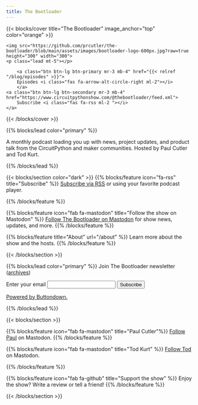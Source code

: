 ```yaml
---
title: The Bootloader
---
```


{{< blocks/cover title="The Bootloader" image_anchor="top" color="orange" >}}
<div class="mx-auto">


	<img src="https://github.com/prcutler/the-bootloader/blob/main/assets/images/bootloader-logo-600px.jpg?raw=true height="300" width="300">
	<p class="lead mt-5"></p>

		<a class="btn btn-lg btn-primary mr-3 mb-4" href="{{< relref "/blog/episodes" >}}">
		Episodes <i class="fas fa-arrow-alt-circle-right ml-2"></i>
		</a>
	<a class="btn btn-lg btn-secondary mr-3 mb-4" href="https://www.circuitpythonshow.com/@thebootloader/feed.xml">
		Subscribe <i class="fas fa-rss ml-2 "></i>
	</a>

</div>
{{< /blocks/cover >}}


{{% blocks/lead color="primary" %}}

A monthly podcast loading you up with news, project updates, and product talk from the CircuitPython and maker communities. Hosted by Paul Cutler and Tod Kurt.

{{% /blocks/lead %}}

{{< blocks/section color="dark" >}}
{{% blocks/feature icon="fa-rss" title="Subscribe" %}}
<a href="https://www.circuitpythonshow.com/@thebootloader/feed.xml">Subscribe via RSS</a> or using your favorite podcast player.

{{% /blocks/feature %}}


{{% blocks/feature icon="fab fa-mastodon" title="Follow the show on Mastodon" %}}
<a href="https://www.circuitpythonshow.com/@thebootloader/follow">Follow The Bootloader on Mastodon</a> for show news, updates, and more.
{{% /blocks/feature %}}


{{% blocks/feature title="About" url="/about" %}}
Learn more about the show and the hosts.
{{% /blocks/feature %}}


{{< /blocks/section >}}

{{% blocks/lead color="primary" %}}
Join The Bootloader newsletter (<a href="https://buttondown.com/thebootloader/archive/">archives</a>)
<form
  action="https://buttondown.email/api/emails/embed-subscribe/thebootloader"
  method="post"
  target="popupwindow"
  onsubmit="window.open('https://buttondown.email/thebootloader', 'popupwindow')"
  class="embeddable-buttondown-form"
>
  <label for="bd-email">Enter your email</label>
  <input type="email" name="email" id="bd-email" />

  <input type="submit" value="Subscribe" />
  <p>
    <a href="https://buttondown.email/refer/thebootloader" target="_blank">Powered by Buttondown.</a>
  </p>
</form>
{{% /blocks/lead %}}


{{< blocks/section >}}


{{% blocks/feature icon="fab fa-mastodon" title="Paul Cutler"%}}
[Follow Paul](https://hachyderm.io/@prcutler) on Mastodon.
{{% /blocks/feature %}}


{{% blocks/feature icon="fab fa-mastodon" title="Tod Kurt" %}}
[Follow Tod](https://mastodon.social/@todbot) on Mastodon.

{{% /blocks/feature %}}


{{% blocks/feature icon="fab fa-github" title="Support the show" %}}
Enjoy the show?  Write a review or tell a friend!
{{% /blocks/feature %}}


{{< /blocks/section >}}
